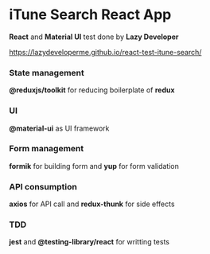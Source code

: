 # iTune Search React App

**React** and **Material UI** test done by **Lazy Developer**

https://lazydeveloperme.github.io/react-test-itune-search/

### State management
**@reduxjs/toolkit** for reducing boilerplate of **redux**

### UI
**@material-ui** as UI framework

### Form management
**formik** for building form and **yup** for form validation

### API consumption
**axios** for API call and **redux-thunk** for side effects

### TDD
**jest** and **@testing-library/react** for writting tests